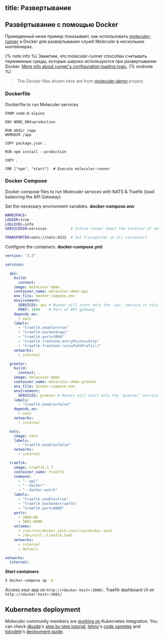 title: Развертывание
---

## Развёртывание с помощью Docker
Приведенный ниже пример показывает, как использовать [moleculer-runner](runner.html) и Docker для развертывания служб Moleculer в нескольких контейнерах.

{% note info %}
Заметим, что moleculer-runner способен считывать переменные среды, которые широко используются при развертывании Docker. [More info about runner's configuration loading logic](runner.html#Configuration-loading-logic).
{% endnote %}

> The Docker files shown here are from [moleculer-demo](usage.html#Create-a-Moleculer-project) project.

### Dockerfile
Dockerfile to run Moleculer services

```docker
FROM node:8-alpine

ENV NODE_ENV=production

RUN mkdir /app
WORKDIR /app

COPY package.json .

RUN npm install --production

COPY . .

CMD ["npm", "start"]  # Execute moleculer-runner
```

### Docker Compose
Docker compose files to run Moleculer services with NATS & Traefik (load balancing the API Gateway)

Set the necessary environment variables. **docker-compose.env**
```bash
NAMESPACE=
LOGGER=true
LOGLEVEL=info
SERVICEDIR=services           # Inform runner about the location of service files

TRANSPORTER=nats://nats:4222  # Set transporter in all containers
```

Configure the containers. **docker-compose.yml**
```yaml
version: "3.2"

services:

  api:
    build:
      context: .
    image: moleculer-demo
    container_name: moleculer-demo-api
    env_file: docker-compose.env
    environment:
      SERVICES: api # Runner will start only the 'api' service in this container
      PORT: 3000    # Port of API gateway
    depends_on:
      - nats
    labels:
      - "traefik.enable=true"
      - "traefik.backend=api"
      - "traefik.port=3000"
      - "traefik.frontend.entryPoints=http"
      - "traefik.frontend.rule=PathPrefix:/"
    networks:
      - internal

  greeter:
    build:
      context: .
    image: moleculer-demo
    container_name: moleculer-demo-greeter
    env_file: docker-compose.env
    environment:
      SERVICES: greeter # Runner will start only the 'greeter' service in this container
    labels:
      - "traefik.enable=false"
    depends_on:
      - nats
    networks:
      - internal

  nats:
    image: nats
    labels:
      - "traefik.enable=false"
    networks:
      - internal

  traefik:
    image: traefik:1.7
    container_name: traefik
    command:
      - "--api"
      - "--docker"
      - "--docker.watch"
    labels:
      - "traefik.enable=true"
      - "traefik.backend=traefik"
      - "traefik.port=8080"
    ports:
      - 3000:80
      - 3001:8080
    volumes:
      - /var/run/docker.sock:/var/run/docker.sock
      - /dev/null:/traefik.toml
    networks:
      - internal
      - default

networks:
  internal:

```

**Start containers**
```bash
$ docker-compose up -d
```

Access your app on `http://<docker-host>:3000/`. Traefik dashboard UI on `http://<docker-host>:3001/`

## Kubernetes deployment
Moleculer community members are [working on](https://github.com/moleculerjs/moleculer/issues/512) Kubernetes integration. You can check [dkuida](https://github.com/dkuida)'s [step by step tutorial](https://dankuida.com/moleculer-deployment-thoughts-8e0fc8c0fb07), [lehno](https://github.com/lehno)'s [code samples](https://github.com/lehno/moleculer-k8s-examples) and [tobydeh](https://github.com/tobydeh)'s [deployment guide](https://gist.github.com/tobydeh/0aa33a5b672821f777165159b6a22cc5).
